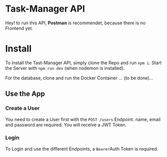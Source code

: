 # Task-Manager API

Hey! to run this API, **Postman** is recommendet, because there is no Frontend yet. 

# Install

To install the Tast-Manager API, simply clone the Repo and run `npm i`.
Start the Server with `npm run dev` (when nodemon is installed).

For the database, clone and run the Docker Container ... (to be done)...

## Use the App
### Create a User
You need to create a User first with the `POST /users` Endpoint.
name, email and password are required.
You will receive a JWT Token.
### Login
To Login and use the different Endpoints, a `Bearer`Auth Token is required. 
